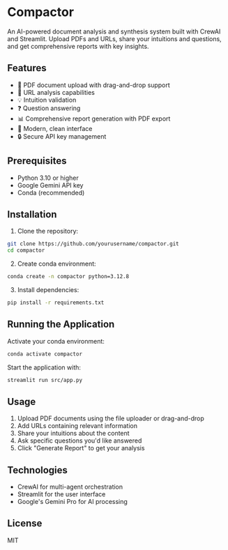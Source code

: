 # Compactor

An AI-powered document analysis and synthesis system built with CrewAI and Streamlit. Upload PDFs and URLs, share your intuitions and questions, and get comprehensive reports with key insights.

## Features

- 📄 PDF document upload with drag-and-drop support
- 🔗 URL analysis capabilities
- 💡 Intuition validation
- ❓ Question answering
- 📊 Comprehensive report generation with PDF export
- 🎨 Modern, clean interface
- 🔒 Secure API key management

## Prerequisites

- Python 3.10 or higher
- Google Gemini API key
- Conda (recommended)

## Installation

1. Clone the repository:
```bash
git clone https://github.com/yourusername/compactor.git
cd compactor
```

2. Create conda environment:
```bash
conda create -n compactor python=3.12.8
```

3. Install dependencies:
```bash
pip install -r requirements.txt
```

## Running the Application

Activate your conda environment:
```bash
conda activate compactor
```

Start the application with:
```bash
streamlit run src/app.py
```

## Usage

1. Upload PDF documents using the file uploader or drag-and-drop
2. Add URLs containing relevant information
3. Share your intuitions about the content
4. Ask specific questions you'd like answered
5. Click "Generate Report" to get your analysis

## Technologies

- CrewAI for multi-agent orchestration
- Streamlit for the user interface
- Google's Gemini Pro for AI processing

## License

MIT